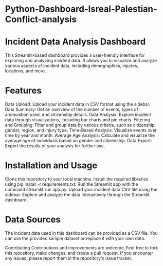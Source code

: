 # Python-Dashboard-Isreal-Palestian-Conflict-analysis
# Incident Data Analysis Dashboard                                                          


This Streamlit-based dashboard provides a user-friendly interface for exploring and analyzing incident data. It allows you to visualize and analyze various aspects of incident data, including demographics, injuries, locations, and more.

# Features
Data Upload: Upload your incident data in CSV format using the sidebar.
Data Summary: Get an overview of the number of events, types of ammunition used, and citizenship details.
Data Analysis: Explore incident data through visualizations, including bar charts and pie charts.
Filtering and Grouping: Filter and group data by various criteria, such as citizenship, gender, region, and injury type.
Time-Based Analysis: Visualize events over time by year and month.
Average Age Analysis: Calculate and visualize the average age of individuals based on gender and citizenship.
Data Export: Export the results of your analysis for further use.
# Installation and Usage
Clone this repository to your local machine.
Install the required libraries using pip install -r requirements.txt.
Run the Streamlit app with the command streamlit run app.py.
Upload your incident data CSV file using the sidebar.
Explore and analyze the data interactively through the Streamlit dashboard.
# Data Sources
The incident data used in this dashboard can be provided as a CSV file. You can use the provided sample dataset or replace it with your own data.

Contributing
Contributions and improvements are welcome. Feel free to fork this repository, make changes, and create a pull request. If you encounter any issues, please report them in the repository's issue tracker.
